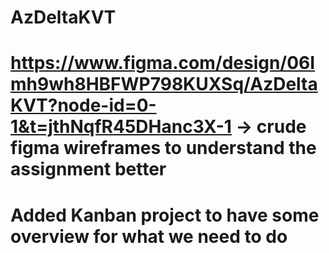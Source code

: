 # AzDeltaKVT
# https://www.figma.com/design/06Imh9wh8HBFWP798KUXSq/AzDeltaKVT?node-id=0-1&t=jthNqfR45DHanc3X-1  -> crude figma wireframes to understand the assignment better
# Added Kanban project to have some overview for what we need to do
